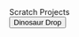 <html>
<title>
<head>
Scratch Projects
</head>
</title>
<p3>
Scratch Projects
</p3>
<br>
 <button onclick="window.location.href = 'dinosaur';">Dinosaur Drop</button>
